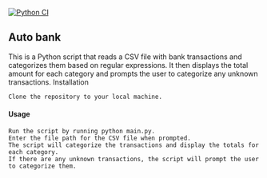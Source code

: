 [![Python CI](https://github.com/BelminH/regular.river/actions/workflows/build.yml/badge.svg?branch=main)](https://github.com/BelminH/regular.river/actions/workflows/build.yml)

## Auto bank 

This is a Python script that reads a CSV file with bank transactions and categorizes them based on regular expressions. It then displays the total amount for each category and prompts the user to categorize any unknown transactions.
Installation

    Clone the repository to your local machine.

#### Usage

    Run the script by running python main.py.
    Enter the file path for the CSV file when prompted.
    The script will categorize the transactions and display the totals for each category.
    If there are any unknown transactions, the script will prompt the user to categorize them.
